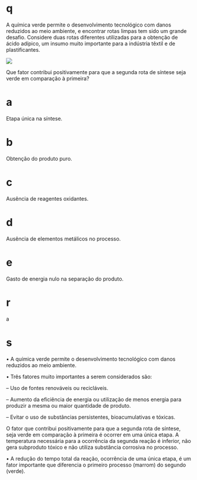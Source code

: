 # q
A química verde permite o desenvolvimento tecnológico com danos reduzidos ao meio ambiente, e encontrar rotas limpas tem sido um grande desafio. Considere duas rotas diferentes utilizadas para a obtenção de ácido adípico, um insumo muito importante para a indústria têxtil e de plastificantes.

![](https://firebasestorage.googleapis.com/v0/b/firebase-enemio.appspot.com/o/questoes%2F187%2Faa0a502f-d043-fa4c-308d-177aec4f4154.png?alt=media\&token=f7f20e28-ceeb-4fda-ad24-1f1d510179d8)

Que fator contribui positivamente para que a segunda rota de síntese seja verde em comparação à primeira?

# a
Etapa única na síntese.

# b
Obtenção do produto puro.

# c
Ausência de reagentes oxidantes.

# d
Ausência de elementos metálicos no processo.

# e
Gasto de energia nulo na separação do produto.

# r
a

# s
• A química verde permite o desenvolvimento tecnológico com danos reduzidos ao meio ambiente.

• Três fatores muito importantes a serem considerados são:

– Uso de fontes renováveis ou recicláveis.

– Aumento da eficiência de energia ou utilização de menos energia para produzir a mesma ou maior quantidade de produto.

– Evitar o uso de substâncias persistentes, bioacumulativas e tóxicas.

O fator que contribui positivamente para que a segunda rota de síntese, seja verde em comparação à primeira é ocorrer em uma única etapa. A temperatura necessária para a ocorrência da segunda reação é inferior, não gera subproduto tóxico e não utiliza substância corrosiva no processo.

• A redução do tempo total da reação, ocorrência de uma única etapa, é um fator importante que diferencia o primeiro processo (marrom) do segundo (verde).
